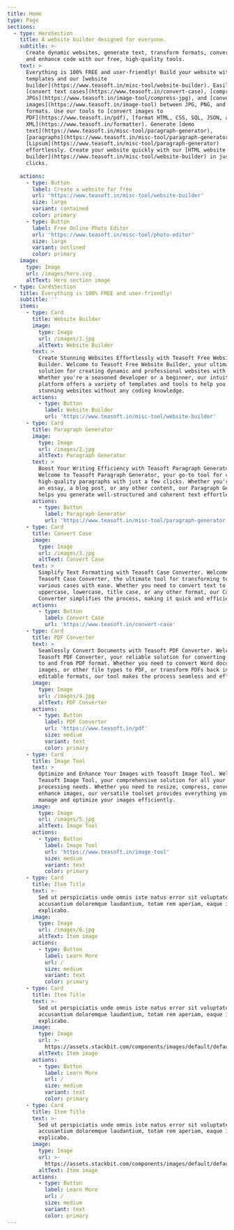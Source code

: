 ```yaml
---
title: Home
type: Page
sections:
  - type: HeroSection
    title: A website builder designed for everyone.
    subtitle: >-
      Create dynamic websites, generate text, transform formats, convert images,
      and enhance code with our free, high-quality tools.
    text: >
      Everything is 100% FREE and user-friendly! Build your website with free
      templates and our [website
      builder](https://www.teasoft.in/misc-tool/website-builder). Easily
      [convert text cases](https://www.teasoft.in/convert-case), [compress
      JPGs](https://www.teasoft.in/image-tool/compress-jpg), and [convert
      images](https://www.teasoft.in/image-tool) between JPG, PNG, and WebP
      formats. Use our tools to [convert images to
      PDF](https://www.teasoft.in/pdf), [format HTML, CSS, SQL, JSON, and
      XML](https://www.teasoft.in/formatter). Generate [demo
      text](https://www.teasoft.in/misc-tool/paragraph-generator),
      [paragraphs](https://www.teasoft.in/misc-tool/paragraph-generator), and
      [Lipsum](https://www.teasoft.in/misc-tool/paragraph-generator)
      effortlessly. Create your website quickly with our [HTML website
      builder](https://www.teasoft.in/misc-tool/website-builder) in just a few
      clicks.
                                          
    actions:
      - type: Button
        label: Create a website for free
        url: 'https://www.teasoft.in/misc-tool/website-builder'
        size: large
        variant: contained
        color: primary
      - type: Button
        label: Free Online Photo Editor
        url: 'https://www.teasoft.in/misc-tool/photo-editor'
        size: large
        variant: outlined
        color: primary
    image:
      type: Image
      url: /images/hero.svg
      altText: Hero section image
  - type: CardsSection
    title: Everything is 100% FREE and user-friendly!
    subtitle: ''
    items:
      - type: Card
        title: Website Builder
        image:
          type: Image
          url: /images/1.jpg
          altText: Website Builder
        text: >
          Create Stunning Websites Effortlessly with Teasoft Free Website
          Builder. Welcome to Teasoft Free Website Builder, your ultimate
          solution for creating dynamic and professional websites with ease.
          Whether you're a seasoned developer or a beginner, our intuitive
          platform offers a variety of templates and tools to help you build
          stunning websites without any coding knowledge.
        actions:
          - type: Button
            label: Website Builder
            url: 'https://www.teasoft.in/misc-tool/website-builder'
      - type: Card
        title: Paragraph Generator
        image:
          type: Image
          url: /images/2.jpg
          altText: Paragraph Generator
        text: >
          Boost Your Writing Efficiency with Teasoft Paragraph Generator.
          Welcome to Teasoft Paragraph Generator, your go-to tool for creating
          high-quality paragraphs with just a few clicks. Whether you're writing
          an essay, a blog post, or any other content, our Paragraph Generator
          helps you generate well-structured and coherent text effortlessly.
        actions:
          - type: Button
            label: Paragraph Generator
            url: 'https://www.teasoft.in/misc-tool/paragraph-generator'
      - type: Card
        title: Convert Case
        image:
          type: Image
          url: /images/3.jpg
          altText: Convert Case
        text: >
          Simplify Text Formatting with Teasoft Case Converter. Welcome to
          Teasoft Case Converter, the ultimate tool for transforming text into
          various cases with ease. Whether you need to convert text to
          uppercase, lowercase, title case, or any other format, our Case
          Converter simplifies the process, making it quick and efficient.
        actions:
          - type: Button
            label: Convert Case
            url: 'https://www.teasoft.in/convert-case'
      - type: Card
        title: PDF Converter
        text: >
          Seamlessly Convert Documents with Teasoft PDF Converter. Welcome to
          Teasoft PDF Converter, your reliable solution for converting documents
          to and from PDF format. Whether you need to convert Word documents,
          images, or other file types to PDF, or transform PDFs back into
          editable formats, our tool makes the process seamless and efficient.
        image:
          type: Image
          url: /images/4.jpg
          altText: PDF Converter
        actions:
          - type: Button
            label: PDF Converter
            url: 'https://www.teasoft.in/pdf'
            size: medium
            variant: text
            color: primary
      - type: Card
        title: Image Tool
        text: >
          Optimize and Enhance Your Images with Teasoft Image Tool. Welcome to
          Teasoft Image Tool, your comprehensive solution for all your image
          processing needs. Whether you need to resize, compress, convert, or
          enhance images, our versatile toolset provides everything you need to
          manage and optimize your images efficiently.
        image:
          type: Image
          url: /images/5.jpg
          altText: Image Tool
        actions:
          - type: Button
            label: Image Tool
            url: 'https://www.teasoft.in/image-tool'
            size: medium
            variant: text
            color: primary
      - type: Card
        title: Item Title
        text: >-
          Sed ut perspiciatis unde omnis iste natus error sit voluptatem
          accusantium doloremque laudantium, totam rem aperiam, eaque ipsa quae.
          explicabo.
        image:
          type: Image
          url: /images/6.jpg
          altText: Item image
        actions:
          - type: Button
            label: Learn More
            url: /
            size: medium
            variant: text
            color: primary
      - type: Card
        title: Item Title
        text: >-
          Sed ut perspiciatis unde omnis iste natus error sit voluptatem
          accusantium doloremque laudantium, totam rem aperiam, eaque ipsa quae.
          explicabo.
        image:
          type: Image
          url: >-
            https://assets.stackbit.com/components/images/default/default-image.png
          altText: Item image
        actions:
          - type: Button
            label: Learn More
            url: /
            size: medium
            variant: text
            color: primary
      - type: Card
        title: Item Title
        text: >-
          Sed ut perspiciatis unde omnis iste natus error sit voluptatem
          accusantium doloremque laudantium, totam rem aperiam, eaque ipsa quae.
          explicabo.
        image:
          type: Image
          url: >-
            https://assets.stackbit.com/components/images/default/default-image.png
          altText: Item image
        actions:
          - type: Button
            label: Learn More
            url: /
            size: medium
            variant: text
            color: primary
---
```

